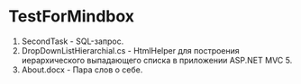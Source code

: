 # TestForMindbox
1. SecondTask - SQL-запрос.
2. DropDownListHierarchial.cs - HtmlHelper для построения иерархического выпадающего списка в приложении ASP.NET MVC 5.
3. About.docx - Пара слов о себе.
